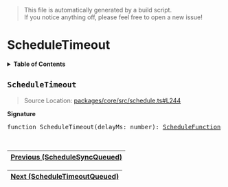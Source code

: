 > This file is automatically generated by a build script.<br>If you notice anything off, please feel free to open a new issue!

# ScheduleTimeout

<details><summary><b>Table of Contents</b></summary><br>

1. [<code>ScheduleTimeout</code>](#ScheduleTimeout)</details>

## <a name="ScheduleTimeout"></a><code>ScheduleTimeout</code>

> Source Location: [packages\/core\/src\/schedule.ts#L244](..\/..\/packages\/core\/src\/schedule.ts#L244)

<b>Signature</b>

<pre>function ScheduleTimeout(delayMs: number): <a href="00-ScheduleFunction.md#ScheduleFunction">ScheduleFunction</a></pre><br>

| [Previous \(ScheduleSyncQueued\)](05-ScheduleSyncQueued.md#readme) |
| --- |

<div align="right">

| [Next \(ScheduleTimeoutQueued\)](07-ScheduleTimeoutQueued.md#readme) |
| --- |
</div>
